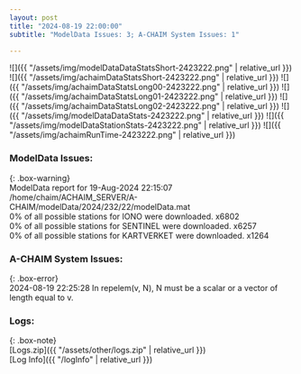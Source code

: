 ```yaml
---
layout: post
title: "2024-08-19 22:00:00"
subtitle: "ModelData Issues: 3; A-CHAIM System Issues: 1"

---
```


![]({{ "/assets/img/modelDataDataStatsShort-2423222.png" | relative_url }})
![]({{ "/assets/img/achaimDataStatsShort-2423222.png" | relative_url }})
![]({{ "/assets/img/achaimDataStatsLong00-2423222.png" | relative_url }})
![]({{ "/assets/img/achaimDataStatsLong01-2423222.png" | relative_url }})
![]({{ "/assets/img/achaimDataStatsLong02-2423222.png" | relative_url }})
![]({{ "/assets/img/modelDataDataStats-2423222.png" | relative_url }})
![]({{ "/assets/img/modelDataStationStats-2423222.png" | relative_url }})
![]({{ "/assets/img/achaimRunTime-2423222.png" | relative_url }})


### ModelData Issues:  
  
{: .box-warning}  
 ModelData report for 19-Aug-2024 22:15:07   
 /home/chaim/ACHAIM_SERVER/A-CHAIM/modelData/2024/232/22/modelData.mat   
 0% of all possible stations for IONO were downloaded. x6802   
 0% of all possible stations for SENTINEL were downloaded. x6257   
 0% of all possible stations for KARTVERKET were downloaded. x1264   
  
### A-CHAIM System Issues:  
  
{: .box-error}  
2024-08-19 22:25:28 In repelem(v, N), N must be a scalar or a vector of length equal to v.  

### Logs:  
  
{: .box-note}  
[Logs.zip]({{ "/assets/other/logs.zip" | relative_url }})  
[Log Info]({{ "/logInfo" | relative_url }})  

